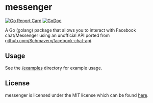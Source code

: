 # messenger
[![Go Report Card](https://goreportcard.com/badge/github.com/1lann/messenger)](https://goreportcard.com/report/github.com/1lann/messenger)
[![GoDoc](https://godoc.org/github.com/1lann/messenger?status.svg)](https://godoc.org/github.com/1lann/messenger)

A Go (golang) package that allows you to interact with Facebook chat/Messenger using
an unofficial API ported from [github.com/Schmavery/facebook-chat-api](https://github.com/Schmavery/facebook-chat-api).

## Usage
See the [/examples](/examples) directory for example usage.

## License
messenger is licensed under the MIT license which can be found [here](/LICENSE).
